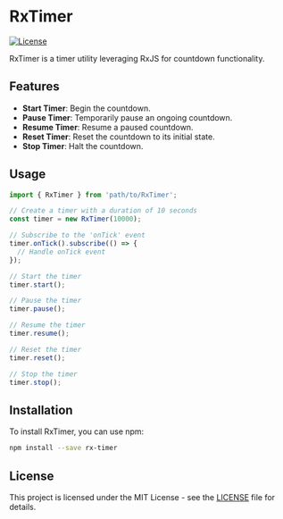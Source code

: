 # RxTimer

[![License](https://img.shields.io/badge/license-MIT-blue.svg)](https://opensource.org/licenses/MIT)

RxTimer is a timer utility leveraging RxJS for countdown functionality.

## Features

- **Start Timer**: Begin the countdown.
- **Pause Timer**: Temporarily pause an ongoing countdown.
- **Resume Timer**: Resume a paused countdown.
- **Reset Timer**: Reset the countdown to its initial state.
- **Stop Timer**: Halt the countdown.

## Usage

```typescript
import { RxTimer } from 'path/to/RxTimer';

// Create a timer with a duration of 10 seconds
const timer = new RxTimer(10000);

// Subscribe to the 'onTick' event
timer.onTick().subscribe(() => {
  // Handle onTick event
});

// Start the timer
timer.start();

// Pause the timer
timer.pause();

// Resume the timer
timer.resume();

// Reset the timer
timer.reset();

// Stop the timer
timer.stop();
```

## Installation

To install RxTimer, you can use npm:

```bash
npm install --save rx-timer
```

## License

This project is licensed under the MIT License - see the [LICENSE](LICENSE) file for details.